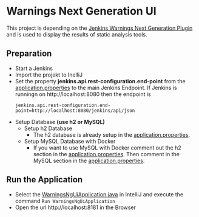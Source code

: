 # Warnings Next Generation UI
This project is depending on the [Jenkins Warnings Next Generation Plugin](https://github.com/jenkinsci/warnings-ng-plugin) and is used to display the results of static analysis tools.

## Preparation
- Start a Jenkins
- Import the projekt to InelliJ
- Set the property **jenkins.api.rest-configuration.end-point** from the [application.properties](https://github.com/dmardin/warnings-ng-ui/blob/master/src/main/resources/application.properties) to the main Jenkins Endpoint. If Jenkins is runningn on http://localhost:8080 then the endpoint is
  ```
  jenkins.api.rest-configuration.end-point=http://localhost:8080/jenkins/api/json
  ```
- Setup Database **(use h2 or MySQL)**
  - Setup h2 Database
    - The h2 database is already setup in the [application.properties](https://github.com/dmardin/warnings-ng-ui/blob/master/src/main/resources/application.properties).
  - Setup MySQL Database with Docker
    - If you want to use MySQL with Docker comment out the h2 section in the [application.properties](https://github.com/dmardin/warnings-ng-ui/blob/master/src/main/resources/application.properties). Then comment in the MySQL section in the [application.properties](https://github.com/dmardin/warnings-ng-ui/blob/master/src/main/resources/application.properties). 
    
## Run the Application
- Select the [WarningsNgUiApplication.java](https://github.com/dmardin/warnings-ng-ui/blob/master/src/main/java/edu/hm/hafner/warningsngui/WarningsNgUiApplication.java) in IntelliJ and execute the command ```Run WarningsNgUiApplication```
- Open the url http://localhost:8181 in the Browser
